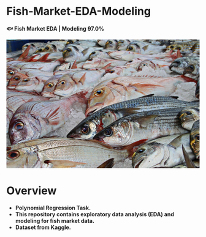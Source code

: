# Fish-Market-EDA-Modeling
**🐟 Fish Market EDA | Modeling 97.0%**

<img src="fish.jpg">

# Overview
- **Polynomial Regression Task.**
- **This repository contains exploratory data analysis (EDA) and modeling for fish market data.**
- **Dataset from Kaggle.** 

